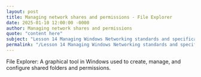 ```yaml
---
layout: post
title: Managing network shares and permissions - File Explorer
date: 2025-01-10 12:00:00 -0000
author: Managing network shares and permissions
quote: "content here"
subject: "Lesson 14 Managing Windows Networking standards and specifications"
permalink: "/Lesson 14 Managing Windows Networking standards and specifications/Managing network shares and permissions/Managing network shares and permissions - File Explorer"
---
```


File Explorer: A graphical tool in Windows used to create, manage, and configure shared folders and permissions.
